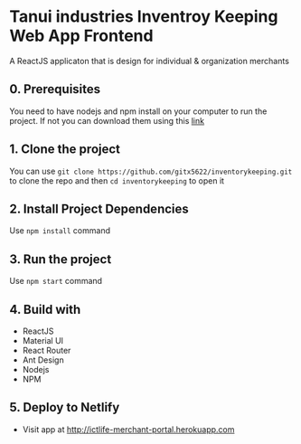 # Tanui industries Inventroy Keeping Web App Frontend

A ReactJS applicaton that is design for individual & organization merchants

## 0. Prerequisites

You need to have nodejs and npm install on your computer to run the project. If not you can download them using this [link](https://nodejs.org/en/download/)

## 1. Clone the project

You can use `git clone https://github.com/gitx5622/inventorykeeping.git` to clone the repo and then `cd inventorykeeping` to open it

## 2. Install Project Dependencies

Use `npm install` command

## 3. Run the project

Use `npm start` command

## 4. Build with

- ReactJS
- Material UI
- React Router
- Ant Design
- Nodejs
- NPM

## 5. Deploy to Netlify

- Visit app at http://ictlife-merchant-portal.herokuapp.com
